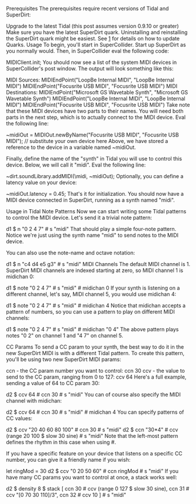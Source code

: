 Prerequisites
The prerequisites require recent versions of Tidal and SuperDirt:

Upgrade to the latest Tidal (this post assumes version 0.9.10 or greater)
Make sure you have the latest SuperDirt quark. Uninstalling and reinstalling the SuperDirt quark might be easiest. See [1](github.com/supercollider-quarks/quarks) for details on how to update Quarks.
Usage
To begin, you'll start in SuperCollider. Start up SuperDirt as you normally would. Then, in SuperCollider eval the following code:

MIDIClient.init;
You should now see a list of the system MIDI devices in SuperCollider's post window. The output will look something like this:

MIDI Sources:
	MIDIEndPoint("LoopBe Internal MIDI", "LoopBe Internal MIDI")
	MIDIEndPoint("Focusrite USB MIDI", "Focusrite USB MIDI")
MIDI Destinations:
	MIDIEndPoint("Microsoft GS Wavetable Synth", "Microsoft GS Wavetable Synth")
	MIDIEndPoint("LoopBe Internal MIDI", "LoopBe Internal MIDI")
	MIDIEndPoint("Focusrite USB MIDI", "Focusrite USB MIDI")
Take note that these MIDI devices have two parts to their names. You will need both parts in the next step, which is to actually connect to the MIDI device. Eval the following line:

~midiOut = MIDIOut.newByName("Focusrite USB MIDI", "Focusrite USB MIDI"); // substitute your own device here
Above, we have stored a reference to the device in a variable named ~midiOut.

Finally, define the name of the "synth" in Tidal you will use to control this device. Below, we will call it "midi". Eval the following line:

~dirt.soundLibrary.addMIDI(\midi, ~midiOut);
Optionally, you can define a latency value on your device:

~midiOut.latency = 0.45;
That's it for initialization. You should now have a MIDI device connected in SuperDirt, running as a synth named "midi".

Usage in Tidal
Note Patterns
Now we can start writing some Tidal patterns to control the MIDI device. Let's send it a trivial note pattern:

d1 $ n "0 2 4 7" # s "midi"
That should play a simple four-note pattern. Notice we're just using the synth name "midi" to send notes to the MIDI device.

You can also use the note-name and octave notation:

d1 $ n "c4 d4 e5 g3" # s "midi"
MIDI Channels
The default MIDI channel is 1. SuperDirt MIDI channels are indexed starting at zero, so MIDI channel 1 is midichan 0:

d1 $ note "0 2 4 7" # s "midi" # midichan 0
If your synth is listening on a different channel, let's say, MIDI channel 5, you would use midichan 4:

d1 $ note "0 2 4 7" # s "midi" # midichan 4
Notice that midichan accepts a pattern of numbers, so you can use a pattern to play on different MIDI channels:

d1 $ note "0 2 4 7" # s "midi" # midichan "0 4"
The above pattern plays notes "0 2" on channel 1 and "4 7" on channel 5.

CC Params
To send a CC param to your synth, the best way to do it in the new SuperDirt MIDI is with a different Tidal pattern. To create this pattern, you'll be using two new SuperDirt MIDI params:

ccn - the CC param number you want to control: ccn 30
ccv - the value to send to the CC param, ranging from 0 to 127: ccv 64
Here's a full example, sending a value of 64 to CC param 30:

d2 $ ccv 64 # ccn 30 # s "midi"
You can of course also specify the MIDI channel with midichan:

d2 $ ccv 64 # ccn 30 # s "midi" # midichan 4
You can specify patterns of CC values:

d2 $ ccv "20 40 60 80 100" # ccn 30 # s "midi"
d2 $ ccn "30*4" # ccv (range 20 100 $ slow 30 sine) # s "midi"
Note that the left-most pattern defines the rhythm in this case when using #.

If you have a specific feature on your device that listens on a specific CC number, you can give it a friendly name if you wish:

let ringMod = 30
d2 $ ccv "0 20 50 60" # ccn ringMod # s "midi"
If you have many CC params you want to control at once, a stack works well:

d2 $ density 8 $ stack [
  ccn 30 # ccv (range 0 127 $ slow 30 sine),
  ccn 31 # ccv "[0 70 30 110]/3",
  ccn 32 # ccv 10 
  ] # s "midi"
